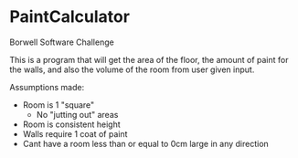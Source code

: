 # PaintCalculator
Borwell Software Challenge

This is a program that will get the area of the floor, the amount of paint for the walls, and also the volume of the room from user given input.

Assumptions made: 
  - Room is 1 "square"
    - No "jutting out" areas
  - Room is consistent height
  - Walls require 1 coat of paint
  - Cant have a room less than or equal to 0cm large in any direction
  
